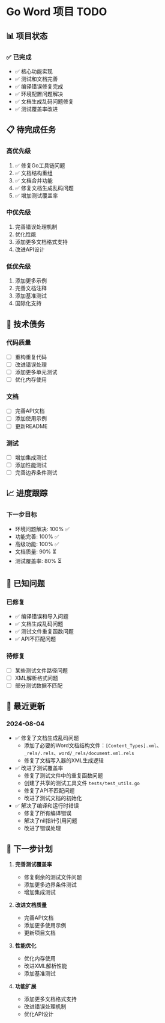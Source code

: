 # Go Word 项目 TODO

## 📊 项目状态

### ✅ 已完成
- ✅ 核心功能实现
- ✅ 测试和文档完善
- ✅ 编译错误修复完成
- ✅ 环境配置问题解决
- ✅ 文档生成乱码问题修复
- ✅ 测试覆盖率改进

## 📋 待完成任务

### 高优先级
1. ✅ 修复Go工具链问题
2. ✅ 文档结构重组
3. ✅ 文档合并功能
4. ✅ 修复文档生成乱码问题
5. ✅ 增加测试覆盖率

### 中优先级
1. 完善错误处理机制
2. 优化性能
3. 添加更多文档格式支持
4. 改进API设计

### 低优先级
1. 添加更多示例
2. 完善文档注释
3. 添加基准测试
4. 国际化支持

## 🔧 技术债务

### 代码质量
- [ ] 重构重复代码
- [ ] 改进错误处理
- [ ] 添加更多单元测试
- [ ] 优化内存使用

### 文档
- [ ] 完善API文档
- [ ] 添加使用示例
- [ ] 更新README

### 测试
- [ ] 增加集成测试
- [ ] 添加性能测试
- [ ] 完善边界条件测试

## 📈 进度跟踪

### 下一步目标
- 环境问题解决: 100% ✅
- 功能完善: 100% ✅
- 高级功能: 100% ✅
- 文档质量: 90% ⏳
- 测试覆盖率: 80% ⏳

## 🐛 已知问题

### 已修复
- ✅ 编译错误和导入问题
- ✅ 文档生成乱码问题
- ✅ 测试文件重复函数问题
- ✅ API不匹配问题

### 待修复
- [ ] 某些测试文件路径问题
- [ ] XML解析格式问题
- [ ] 部分测试数据不匹配

## 📝 最近更新

### 2024-08-04
- ✅ 修复了文档生成乱码问题
  - 添加了必要的Word文档结构文件：`[Content_Types].xml`、`_rels/.rels`、`word/_rels/document.xml.rels`
  - 修复了文档写入器的XML生成逻辑
- ✅ 改进了测试覆盖率
  - 修复了测试文件中的重复函数问题
  - 创建了共享的测试工具文件 `tests/test_utils.go`
  - 修复了API不匹配问题
  - 改进了测试文档的初始化
- ✅ 解决了编译和运行时错误
  - 修复了所有编译错误
  - 解决了nil指针引用问题
  - 改进了错误处理

## 🎯 下一步计划

1. **完善测试覆盖率**
   - 修复剩余的测试文件问题
   - 添加更多边界条件测试
   - 增加集成测试

2. **改进文档质量**
   - 完善API文档
   - 添加更多使用示例
   - 更新项目文档

3. **性能优化**
   - 优化内存使用
   - 改进XML解析性能
   - 添加基准测试

4. **功能扩展**
   - 添加更多文档格式支持
   - 改进错误处理机制
   - 优化API设计 